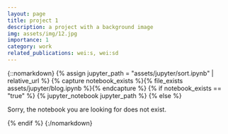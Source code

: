 ```yaml
---
layout: page
title: project 1
description: a project with a background image
img: assets/img/12.jpg
importance: 1
category: work
related_publications: wei:s, wei:sd
---
```


{::nomarkdown}
{% assign jupyter_path = "assets/jupyter/sort.ipynb" | relative_url %}
{% capture notebook_exists %}{% file_exists assets/jupyter/blog.ipynb %}{% endcapture %}
{% if notebook_exists == "true" %}
    {% jupyter_notebook jupyter_path %}
{% else %}
    <p>Sorry, the notebook you are looking for does not exist.</p>
{% endif %}
{:/nomarkdown}